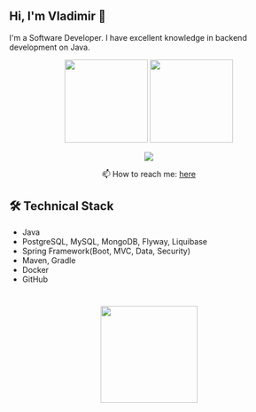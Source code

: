 ## Hi, I'm Vladimir 👋
I'm a Software Developer. I have excellent knowledge in backend development on Java.

<p align='center'>
   <a href="https://github-readme-stats.vercel.app/api?username=vladimirGlinskikh&show_icons=true&count_private=true"><img
           height=150
           src="https://github-readme-stats.vercel.app/api?username=vladimirGlinskikh&show_icons=true&count_private=true"/></a>
   <a href="https://github.com/vladimirGlinskikh/github-readme-stats"><img height=150
                                                                  src="https://github-readme-stats.vercel.app/api/top-langs/?username=vladimirGlinskikh&layout=compact"/></a>
</p>

<p align='center'>
   <a href="https://t.me/VladimirGlinskikh">
       <img src="https://img.shields.io/badge/Telegram-2CA5E0?style=for-the-badge&logo=telegram&logoColor=white"/>
   </a>
<p align='center'>
📫 How to reach me: <a href='mailto:vladimir.v.glinskikh@gmail.com'>here</a>
</p>

## 🛠 Technical Stack
*   Java
*   PostgreSQL, MySQL, MongoDB, Flyway, Liquibase
*   Spring Framework(Boot, MVC, Data, Security)
*   Maven, Gradle
*   Docker
*   GitHub

<div align="center" style="margin: 40px 0">
   <a href="https://github.com/vladimirGlinskikh/github-profile-views-counter">
       <img width="175px" src="https://komarev.com/ghpvc/?username=vladimirGlinskikh&color=DE002D">
   </a>
</div>

